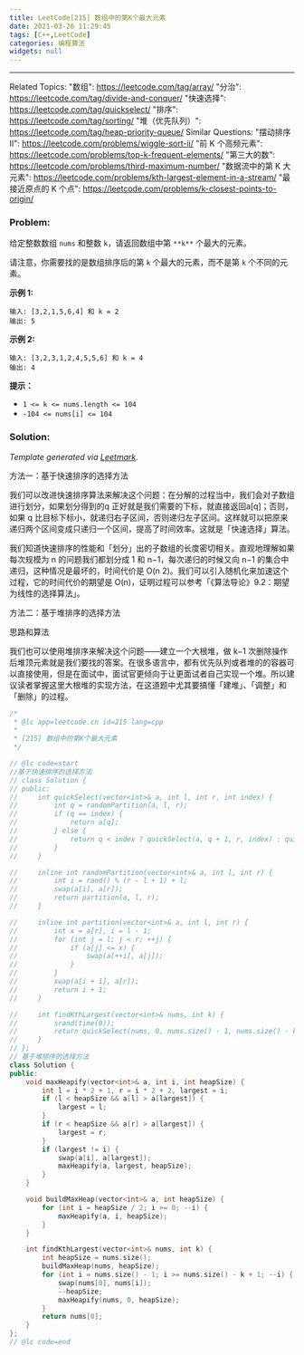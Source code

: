 ```yaml
---
title: LeetCode[215] 数组中的第K个最大元素
date: 2021-03-26 11:29:45
tags: [C++,LeetCode]
categories: 编程算法
widgets: null
---
```


---
Related Topics:
  "数组": https://leetcode.com/tag/array/
  "分治": https://leetcode.com/tag/divide-and-conquer/
  "快速选择": https://leetcode.com/tag/quickselect/
  "排序": https://leetcode.com/tag/sorting/
  "堆（优先队列）": https://leetcode.com/tag/heap-priority-queue/
Similar Questions:
  "摆动排序 II": https://leetcode.com/problems/wiggle-sort-ii/
  "前 K 个高频元素": https://leetcode.com/problems/top-k-frequent-elements/
  "第三大的数": https://leetcode.com/problems/third-maximum-number/
  "数据流中的第 K 大元素": https://leetcode.com/problems/kth-largest-element-in-a-stream/
  "最接近原点的 K 个点": https://leetcode.com/problems/k-closest-points-to-origin/

### Problem:

给定整数数组 `nums` 和整数 `k`，请返回数组中第 `**k**` 个最大的元素。

请注意，你需要找的是数组排序后的第 `k` 个最大的元素，而不是第 `k` 个不同的元素。

**示例 1:**

```
输入: [3,2,1,5,6,4] 和 k = 2
输出: 5
```

**示例 2:**

```
输入: [3,2,3,1,2,4,5,5,6] 和 k = 4
输出: 4
```

**提示：**

- `1 <= k <= nums.length <= 104`
- `-104 <= nums[i] <= 104`

<!--more-->

### Solution:



*Template generated via [Leetmark](https://github.com/crimx/crx-leetmark).*

方法一：基于快速排序的选择方法

我们可以改进快速排序算法来解决这个问题：在分解的过程当中，我们会对子数组进行划分，如果划分得到的q 正好就是我们需要的下标，就直接返回a[q]；否则，如果 q 比目标下标小，就递归右子区间，否则递归左子区间。这样就可以把原来递归两个区间变成只递归一个区间，提高了时间效率。这就是「快速选择」算法。

我们知道快速排序的性能和「划分」出的子数组的长度密切相关。直观地理解如果每次规模为 n 的问题我们都划分成 1 和 n−1，每次递归的时候又向 n−1 的集合中递归，这种情况是最坏的，时间代价是 O(n 2)。我们可以引入随机化来加速这个过程，它的时间代价的期望是 O(n)，证明过程可以参考「《算法导论》9.2：期望为线性的选择算法」。



方法二：基于堆排序的选择方法

思路和算法

我们也可以使用堆排序来解决这个问题——建立一个大根堆，做 k−1 次删除操作后堆顶元素就是我们要找的答案。在很多语言中，都有优先队列或者堆的的容器可以直接使用，但是在面试中，面试官更倾向于让更面试者自己实现一个堆。所以建议读者掌握这里大根堆的实现方法，在这道题中尤其要搞懂「建堆」、「调整」和「删除」的过程。



```c++
/*
 * @lc app=leetcode.cn id=215 lang=cpp
 *
 * [215] 数组中的第K个最大元素
 */

// @lc code=start
//基于快速排序的选择方法
// class Solution {
// public:
//     int quickSelect(vector<int>& a, int l, int r, int index) {
//         int q = randomPartition(a, l, r);
//         if (q == index) {
//             return a[q];
//         } else {
//             return q < index ? quickSelect(a, q + 1, r, index) : quickSelect(a, l, q - 1, index);
//         }
//     }

//     inline int randomPartition(vector<int>& a, int l, int r) {
//         int i = rand() % (r - l + 1) + l;
//         swap(a[i], a[r]);
//         return partition(a, l, r);
//     }

//     inline int partition(vector<int>& a, int l, int r) {
//         int x = a[r], i = l - 1;
//         for (int j = l; j < r; ++j) {
//             if (a[j] <= x) {
//                 swap(a[++i], a[j]);
//             }
//         }
//         swap(a[i + 1], a[r]);
//         return i + 1;
//     }

//     int findKthLargest(vector<int>& nums, int k) {
//         srand(time(0));
//         return quickSelect(nums, 0, nums.size() - 1, nums.size() - k);
//     }
// };
// 基于堆排序的选择方法
class Solution {
public:
    void maxHeapify(vector<int>& a, int i, int heapSize) {
        int l = i * 2 + 1, r = i * 2 + 2, largest = i;
        if (l < heapSize && a[l] > a[largest]) {
            largest = l;
        } 
        if (r < heapSize && a[r] > a[largest]) {
            largest = r;
        }
        if (largest != i) {
            swap(a[i], a[largest]);
            maxHeapify(a, largest, heapSize);
        }
    }

    void buildMaxHeap(vector<int>& a, int heapSize) {
        for (int i = heapSize / 2; i >= 0; --i) {
            maxHeapify(a, i, heapSize);
        } 
    }

    int findKthLargest(vector<int>& nums, int k) {
        int heapSize = nums.size();
        buildMaxHeap(nums, heapSize);
        for (int i = nums.size() - 1; i >= nums.size() - k + 1; --i) {
            swap(nums[0], nums[i]);
            --heapSize;
            maxHeapify(nums, 0, heapSize);
        }
        return nums[0];
    }
};
// @lc code=end


```

